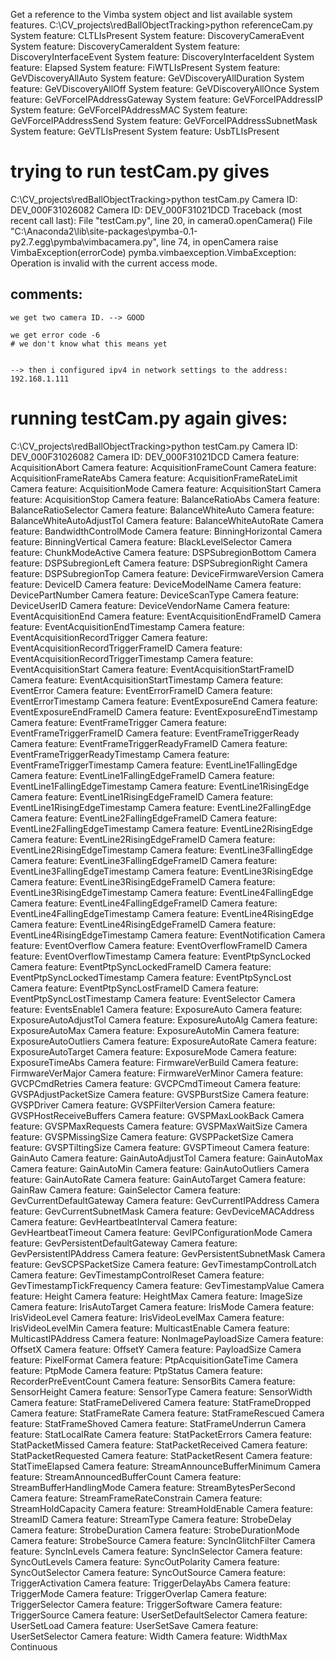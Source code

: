 
Get a reference to the Vimba system object and list available system features.
C:\CV_projects\redBallObjectTracking>python referenceCam.py
System feature: CLTLIsPresent
System feature: DiscoveryCameraEvent
System feature: DiscoveryCameraIdent
System feature: DiscoveryInterfaceEvent
System feature: DiscoveryInterfaceIdent
System feature: Elapsed
System feature: FiWTLIsPresent
System feature: GeVDiscoveryAllAuto
System feature: GeVDiscoveryAllDuration
System feature: GeVDiscoveryAllOff
System feature: GeVDiscoveryAllOnce
System feature: GeVForceIPAddressGateway
System feature: GeVForceIPAddressIP
System feature: GeVForceIPAddressMAC
System feature: GeVForceIPAddressSend
System feature: GeVForceIPAddressSubnetMask
System feature: GeVTLIsPresent
System feature: UsbTLIsPresent



# trying to run testCam.py gives

C:\CV_projects\redBallObjectTracking>python testCam.py
Camera ID: DEV_000F31026082
Camera ID: DEV_000F31021DCD
Traceback (most recent call last):
  File "testCam.py", line 20, in <module>
    camera0.openCamera()
  File "C:\Anaconda2\lib\site-packages\pymba-0.1-py2.7.egg\pymba\vimbacamera.py", line 74, in openCamera
    raise VimbaException(errorCode)
pymba.vimbaexception.VimbaException: Operation is invalid with the current access mode.


## comments:
    we get two camera ID. --> GOOD
    
    we get error code -6 
    # we don't know what this means yet
    
    
    --> then i configured ipv4 in network settings to the address: 192.168.1.111
    
# running testCam.py again gives:

C:\CV_projects\redBallObjectTracking>python testCam.py
Camera ID: DEV_000F31026082
Camera ID: DEV_000F31021DCD
Camera feature: AcquisitionAbort
Camera feature: AcquisitionFrameCount
Camera feature: AcquisitionFrameRateAbs
Camera feature: AcquisitionFrameRateLimit
Camera feature: AcquisitionMode
Camera feature: AcquisitionStart
Camera feature: AcquisitionStop
Camera feature: BalanceRatioAbs
Camera feature: BalanceRatioSelector
Camera feature: BalanceWhiteAuto
Camera feature: BalanceWhiteAutoAdjustTol
Camera feature: BalanceWhiteAutoRate
Camera feature: BandwidthControlMode
Camera feature: BinningHorizontal
Camera feature: BinningVertical
Camera feature: BlackLevelSelector
Camera feature: ChunkModeActive
Camera feature: DSPSubregionBottom
Camera feature: DSPSubregionLeft
Camera feature: DSPSubregionRight
Camera feature: DSPSubregionTop
Camera feature: DeviceFirmwareVersion
Camera feature: DeviceID
Camera feature: DeviceModelName
Camera feature: DevicePartNumber
Camera feature: DeviceScanType
Camera feature: DeviceUserID
Camera feature: DeviceVendorName
Camera feature: EventAcquisitionEnd
Camera feature: EventAcquisitionEndFrameID
Camera feature: EventAcquisitionEndTimestamp
Camera feature: EventAcquisitionRecordTrigger
Camera feature: EventAcquisitionRecordTriggerFrameID
Camera feature: EventAcquisitionRecordTriggerTimestamp
Camera feature: EventAcquisitionStart
Camera feature: EventAcquisitionStartFrameID
Camera feature: EventAcquisitionStartTimestamp
Camera feature: EventError
Camera feature: EventErrorFrameID
Camera feature: EventErrorTimestamp
Camera feature: EventExposureEnd
Camera feature: EventExposureEndFrameID
Camera feature: EventExposureEndTimestamp
Camera feature: EventFrameTrigger
Camera feature: EventFrameTriggerFrameID
Camera feature: EventFrameTriggerReady
Camera feature: EventFrameTriggerReadyFrameID
Camera feature: EventFrameTriggerReadyTimestamp
Camera feature: EventFrameTriggerTimestamp
Camera feature: EventLine1FallingEdge
Camera feature: EventLine1FallingEdgeFrameID
Camera feature: EventLine1FallingEdgeTimestamp
Camera feature: EventLine1RisingEdge
Camera feature: EventLine1RisingEdgeFrameID
Camera feature: EventLine1RisingEdgeTimestamp
Camera feature: EventLine2FallingEdge
Camera feature: EventLine2FallingEdgeFrameID
Camera feature: EventLine2FallingEdgeTimestamp
Camera feature: EventLine2RisingEdge
Camera feature: EventLine2RisingEdgeFrameID
Camera feature: EventLine2RisingEdgeTimestamp
Camera feature: EventLine3FallingEdge
Camera feature: EventLine3FallingEdgeFrameID
Camera feature: EventLine3FallingEdgeTimestamp
Camera feature: EventLine3RisingEdge
Camera feature: EventLine3RisingEdgeFrameID
Camera feature: EventLine3RisingEdgeTimestamp
Camera feature: EventLine4FallingEdge
Camera feature: EventLine4FallingEdgeFrameID
Camera feature: EventLine4FallingEdgeTimestamp
Camera feature: EventLine4RisingEdge
Camera feature: EventLine4RisingEdgeFrameID
Camera feature: EventLine4RisingEdgeTimestamp
Camera feature: EventNotification
Camera feature: EventOverflow
Camera feature: EventOverflowFrameID
Camera feature: EventOverflowTimestamp
Camera feature: EventPtpSyncLocked
Camera feature: EventPtpSyncLockedFrameID
Camera feature: EventPtpSyncLockedTimestamp
Camera feature: EventPtpSyncLost
Camera feature: EventPtpSyncLostFrameID
Camera feature: EventPtpSyncLostTimestamp
Camera feature: EventSelector
Camera feature: EventsEnable1
Camera feature: ExposureAuto
Camera feature: ExposureAutoAdjustTol
Camera feature: ExposureAutoAlg
Camera feature: ExposureAutoMax
Camera feature: ExposureAutoMin
Camera feature: ExposureAutoOutliers
Camera feature: ExposureAutoRate
Camera feature: ExposureAutoTarget
Camera feature: ExposureMode
Camera feature: ExposureTimeAbs
Camera feature: FirmwareVerBuild
Camera feature: FirmwareVerMajor
Camera feature: FirmwareVerMinor
Camera feature: GVCPCmdRetries
Camera feature: GVCPCmdTimeout
Camera feature: GVSPAdjustPacketSize
Camera feature: GVSPBurstSize
Camera feature: GVSPDriver
Camera feature: GVSPFilterVersion
Camera feature: GVSPHostReceiveBuffers
Camera feature: GVSPMaxLookBack
Camera feature: GVSPMaxRequests
Camera feature: GVSPMaxWaitSize
Camera feature: GVSPMissingSize
Camera feature: GVSPPacketSize
Camera feature: GVSPTiltingSize
Camera feature: GVSPTimeout
Camera feature: GainAuto
Camera feature: GainAutoAdjustTol
Camera feature: GainAutoMax
Camera feature: GainAutoMin
Camera feature: GainAutoOutliers
Camera feature: GainAutoRate
Camera feature: GainAutoTarget
Camera feature: GainRaw
Camera feature: GainSelector
Camera feature: GevCurrentDefaultGateway
Camera feature: GevCurrentIPAddress
Camera feature: GevCurrentSubnetMask
Camera feature: GevDeviceMACAddress
Camera feature: GevHeartbeatInterval
Camera feature: GevHeartbeatTimeout
Camera feature: GevIPConfigurationMode
Camera feature: GevPersistentDefaultGateway
Camera feature: GevPersistentIPAddress
Camera feature: GevPersistentSubnetMask
Camera feature: GevSCPSPacketSize
Camera feature: GevTimestampControlLatch
Camera feature: GevTimestampControlReset
Camera feature: GevTimestampTickFrequency
Camera feature: GevTimestampValue
Camera feature: Height
Camera feature: HeightMax
Camera feature: ImageSize
Camera feature: IrisAutoTarget
Camera feature: IrisMode
Camera feature: IrisVideoLevel
Camera feature: IrisVideoLevelMax
Camera feature: IrisVideoLevelMin
Camera feature: MulticastEnable
Camera feature: MulticastIPAddress
Camera feature: NonImagePayloadSize
Camera feature: OffsetX
Camera feature: OffsetY
Camera feature: PayloadSize
Camera feature: PixelFormat
Camera feature: PtpAcquisitionGateTime
Camera feature: PtpMode
Camera feature: PtpStatus
Camera feature: RecorderPreEventCount
Camera feature: SensorBits
Camera feature: SensorHeight
Camera feature: SensorType
Camera feature: SensorWidth
Camera feature: StatFrameDelivered
Camera feature: StatFrameDropped
Camera feature: StatFrameRate
Camera feature: StatFrameRescued
Camera feature: StatFrameShoved
Camera feature: StatFrameUnderrun
Camera feature: StatLocalRate
Camera feature: StatPacketErrors
Camera feature: StatPacketMissed
Camera feature: StatPacketReceived
Camera feature: StatPacketRequested
Camera feature: StatPacketResent
Camera feature: StatTimeElapsed
Camera feature: StreamAnnounceBufferMinimum
Camera feature: StreamAnnouncedBufferCount
Camera feature: StreamBufferHandlingMode
Camera feature: StreamBytesPerSecond
Camera feature: StreamFrameRateConstrain
Camera feature: StreamHoldCapacity
Camera feature: StreamHoldEnable
Camera feature: StreamID
Camera feature: StreamType
Camera feature: StrobeDelay
Camera feature: StrobeDuration
Camera feature: StrobeDurationMode
Camera feature: StrobeSource
Camera feature: SyncInGlitchFilter
Camera feature: SyncInLevels
Camera feature: SyncInSelector
Camera feature: SyncOutLevels
Camera feature: SyncOutPolarity
Camera feature: SyncOutSelector
Camera feature: SyncOutSource
Camera feature: TriggerActivation
Camera feature: TriggerDelayAbs
Camera feature: TriggerMode
Camera feature: TriggerOverlap
Camera feature: TriggerSelector
Camera feature: TriggerSoftware
Camera feature: TriggerSource
Camera feature: UserSetDefaultSelector
Camera feature: UserSetLoad
Camera feature: UserSetSave
Camera feature: UserSetSelector
Camera feature: Width
Camera feature: WidthMax
Continuous


